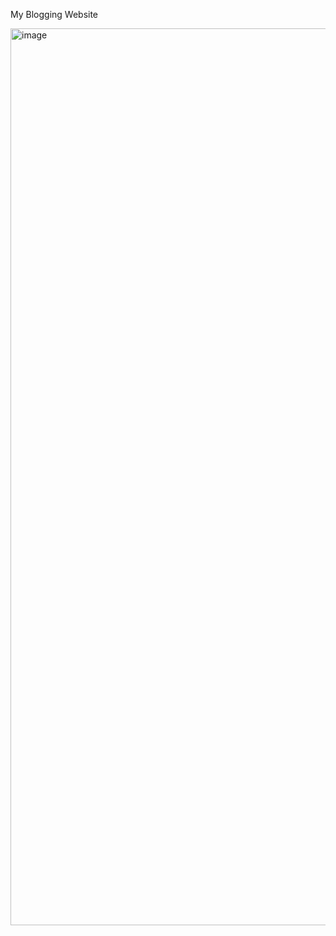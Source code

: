 My Blogging Website

<img width="1435" alt="image" src="https://github.com/mohammadshaad/shaad.blog/assets/89409389/14c2ff1a-f8b1-4604-ab92-5e1ebe0ce0ef">
